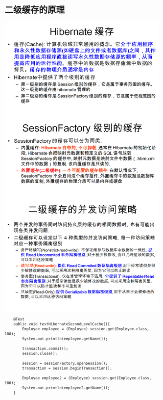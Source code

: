 # 二级缓存的原理

![](/assets/hiber-14-1.png)![](/assets/hibernate-14-2.png)![](/assets/hibernate-14-3.png)

```
	@Test
	public void testHibernateSecondLevelCache(){
		Employee employee = (Employee) session.get(Employee.class, 100);
		System.out.println(employee.getName()); 
		
		transaction.commit();
		session.close();
		
		session = sessionFactory.openSession();
		transaction = session.beginTransaction();
		
		Employee employee2 = (Employee) session.get(Employee.class, 100);
		System.out.println(employee2.getName()); 
	}
```



